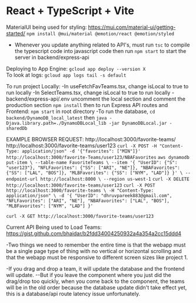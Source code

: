 # React + TypeScript + Vite


MaterialUI being used for styling: https://mui.com/material-ui/getting-started/
`npm install @mui/material @emotion/react @emotion/styled`

- Whenever you update anything related to API's, must run `tsc` to compile the typescript code into javascript code then run `npm start` to start the server in backend/express-api

Deploying to App Engine:
`gcloud app deploy --version X`  
To look at logs:
`gcloud app logs tail -s default`

To run project Locally:
-In useFetchFavTeams.tsx, change isLocal to true to run locally
-In SelectTeams.tsx, change isLocal to true to run locally
-backend/express-api/.env uncomment the local section and comment the production section
`npm install` then to run Express API routes and Frontend: `npm start` in root directory
-To run the database, `cd backend/DynamoDB_local_latest` then `java -Djava.library.path=./DynamoDBLocal_lib -jar DynamoDBLocal.jar -sharedDb`



EXAMPLE BROWSER REQUEST:
http://localhost:3000/favorite-teams/
http://localhost:3000/favorite-teams/user123
`curl -X POST -H "Content-Type: application/json" -d '{"favorites": ["MIN"]}' http://localhost:3000/favorite-Teams/user123/NBAFavorites`
`aws dynamodb put-item \ --table-name FavoriteTeams \ --item '{ "UserID": {"S": "user123"}, "NFLFavorites": {"SS": ["ARI", "NE"]}, "NBAFavorites": {"SS": ["LAL", "BOS"]}, "MLBFavorites": {"SS": ["NYM", "LAD"]} }' \ --endpoint-url http://localhost:8000 \ --region us-west-1`
`curl -X DELETE http://localhost:3000/favorite-teams/user123`
`curl -X POST http://localhost:3000/favorite-teams \
  -H "Content-Type: application/json" \
  -d '{
    "UserID": "dhruvpareek883@gmail.com",
    "NFLFavorites": ["ARI", "NE"],
    "NBAFavorites": ["LAL", "BOS"],
    "MLBFavorites": ["NYM", "LAD"]
  }'`

`curl -X GET http://localhost:3000/favorite-teams/user123`

Current API Being used to Load Teams: https://gist.github.com/bhaidar/b2fdd34004250932a4a354a2cc15ddd4

-Two things we need to remember the entire time is that the webapp must be a single page type of thing with no vertical or horizontal scrolling and that the webapp must be responsive to different screen sizes like project 1.

-If you drag and drop a team, it will update the database and the frontend will update.
--But if you leave the component where you just did the drag/drop too quickly, when you come back to the component, the teams will be in the old order because the database update didn't take effect yet, this is a database/api route latency issue unfortunately.